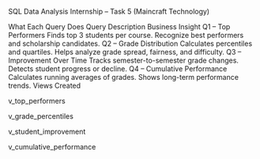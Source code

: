 SQL Data Analysis Internship – Task 5 (Maincraft Technology)

What Each Query Does
Query	Description	Business Insight
Q1 – Top Performers	Finds top 3 students per course.	Recognize best performers and scholarship candidates.
Q2 – Grade Distribution	Calculates percentiles and quartiles.	Helps analyze grade spread, fairness, and difficulty.
Q3 – Improvement Over Time	Tracks semester-to-semester grade changes.	Detects student progress or decline.
Q4 – Cumulative Performance	Calculates running averages of grades.	Shows long-term performance trends.
Views Created

v_top_performers

v_grade_percentiles

v_student_improvement

v_cumulative_performance
